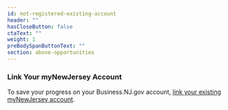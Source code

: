 ```yaml
---
id: not-registered-existing-account
header: ""
hasCloseButton: false
ctaText: ""
weight: 1
preBodySpanButtonText: ""
section: above-opportunities
---
```


### Link Your myNewJersey Account

To save your progress on your Business.NJ.gov account, [link your existing myNewJersey account](/account-setup).
